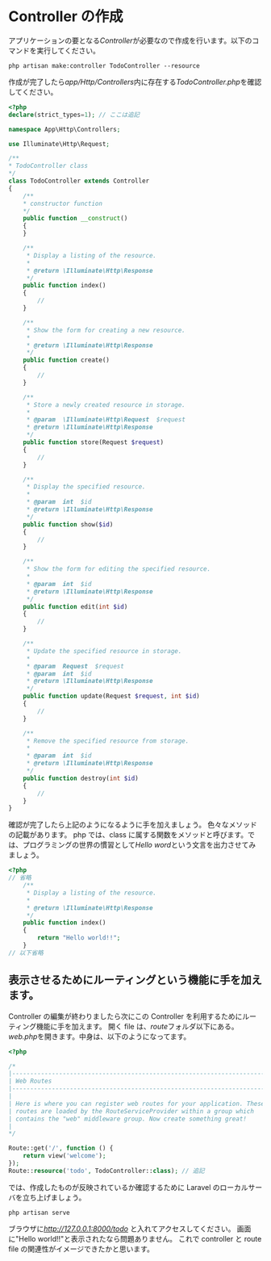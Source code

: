 # Controller の作成

アプリケーションの要となる*Controller*が必要なので作成を行います。以下のコマンドを実行してください。

```shell
php artisan make:controller TodoController --resource
```

作成が完了したら*app/Http/Controllers*内に存在する*TodoController.php*を確認してください。

```php
<?php
declare(strict_types=1); // ここは追記

namespace App\Http\Controllers;

use Illuminate\Http\Request;

/**
* TodoController class
*/
class TodoController extends Controller
{
    /**
    * constructor function
    */
    public function __construct()
    {
    }

    /**
     * Display a listing of the resource.
     *
     * @return \Illuminate\Http\Response
     */
    public function index()
    {
        //
    }

    /**
     * Show the form for creating a new resource.
     *
     * @return \Illuminate\Http\Response
     */
    public function create()
    {
        //
    }

    /**
     * Store a newly created resource in storage.
     *
     * @param  \Illuminate\Http\Request  $request
     * @return \Illuminate\Http\Response
     */
    public function store(Request $request)
    {
        //
    }

    /**
     * Display the specified resource.
     *
     * @param  int  $id
     * @return \Illuminate\Http\Response
     */
    public function show($id)
    {
        //
    }

    /**
     * Show the form for editing the specified resource.
     *
     * @param  int  $id
     * @return \Illuminate\Http\Response
     */
    public function edit(int $id)
    {
        //
    }

    /**
     * Update the specified resource in storage.
     *
     * @param  Request  $request
     * @param  int  $id
     * @return \Illuminate\Http\Response
     */
    public function update(Request $request, int $id)
    {
        //
    }

    /**
     * Remove the specified resource from storage.
     *
     * @param  int  $id
     * @return \Illuminate\Http\Response
     */
    public function destroy(int $id)
    {
        //
    }
}
```

確認が完了したら上記のようになるように手を加えましょう。
色々なメソッドの記載があります。
php では、class に属する関数をメソッドと呼びます。では、プログラミングの世界の慣習として*Hello word*という文言を出力させてみましょう。

```php
<?php
// 省略
    /**
     * Display a listing of the resource.
     *
     * @return \Illuminate\Http\Response
     */
    public function index()
    {
        return "Hello world!!";
    }
// 以下省略
```

## 表示させるためにルーティングという機能に手を加えます。

Controller の編集が終わりましたら次にこの Controller を利用するためにルーティング機能に手を加えます。
開く file は、*route*フォルダ以下にある。*web.php*を開きます。中身は、以下のようになってます。

```php
<?php

/*
|--------------------------------------------------------------------------
| Web Routes
|--------------------------------------------------------------------------
|
| Here is where you can register web routes for your application. These
| routes are loaded by the RouteServiceProvider within a group which
| contains the "web" middleware group. Now create something great!
|
*/

Route::get('/', function () {
    return view('welcome');
});
Route::resource('todo', TodoController::class); // 追記
```

では、作成したものが反映されているか確認するために Laravel のローカルサーバを立ち上げましょう。

```shell
php artisan serve
```

ブラウザに*http://127.0.0.1:8000/todo* と入れてアクセスしてください。
画面に"Hello world!!"と表示されたなら問題ありません。
これで controller と route file の関連性がイメージできたかと思います。
